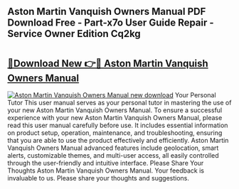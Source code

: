## Aston Martin Vanquish Owners Manual PDF Download Free - Part-x7o User Guide Repair - Service Owner Edition Cq2kg

# <h2><a href="http://bc47198.oget.top/?id=Aston+Martin+Vanquish+Owners+Manual">🔗Download New 👉🔴 Aston Martin Vanquish Owners Manual</a></h2>

[![Aston Martin Vanquish Owners Manual new download](https://i.imgur.com/5g1atiW.png)](http://bc47198.oget.top/?id=Aston+Martin+Vanquish+Owners+Manual)
Your Personal Tutor This user manual serves as your personal tutor in mastering the use of your new Aston Martin Vanquish Owners Manual. To ensure a successful experience with your new Aston Martin Vanquish Owners Manual, please read this user manual carefully before use. It includes essential information on product setup, operation, maintenance, and troubleshooting, ensuring that you are able to use the product effectively and efficiently. Aston Martin Vanquish Owners Manual advanced features include geolocation, smart alerts, customizable themes, and multi-user access, all easily controlled through the user-friendly and intuitive interface. Please Share Your Thoughts Aston Martin Vanquish Owners Manual. Your feedback is invaluable to us. Please share your thoughts and suggestions.
